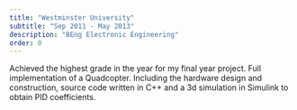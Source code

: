 ```yaml
---
title: "Westminster University"
subtitle: "Sep 2011 - May 2013"
description: "BEng Electronic Engineering" 
order: 0
---
```


Achieved the highest grade in the year for my final year project. Full implementation of a Quadcopter. Including the hardware design and construction, source code written in C++ and a 3d simulation in Simulink to obtain PID coefficients.